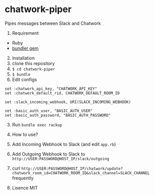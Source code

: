 chatwork-piper
===

Pipes messages between Slack and Chatwork

1. Requirement
  - Ruby
  - [bundler gem](http://bundler.io/)
  
2. Installation
  1. clone this repository
  2. `$ cd chatwork-piper`
  3. `$ bundle`
  4. Edit configs
  ```
  set :chatwork_api_key, "CHATWORK_API_KEY"
  set :chatwork_default_rid, CHATWORK_DEFAULT_ROOM_ID

  set :slack_incoming_webhook, URI(SLACK_INCOMING_WEBHOOK)

  set :basic_auth_user, "BASIC_AUTH_USER"
  set :basic_auth_password, "BASIC_AUTH_PASSWORD"
  ```

3. Run
`bundle exec rackup`

4. How to use?
  1. Add Incoming Webhook to Slack (and edit `app.rb`)
  2. Add Outgoing Webhook to Slack to `http://USER:PASSWORD@HOST_IP/slack/outgoing`
  3. curl `http://USER:PASSWORD@HOST_IP/chatwork/update?chatwork_room_id=CHATWORK_ROOM_ID&slack_channel=SLACK_CHANNEL` frequently

5. Lisence
MIT
